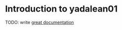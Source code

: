 # Introduction to yadalean01

TODO: write [great documentation](http://jacobian.org/writing/what-to-write/)
